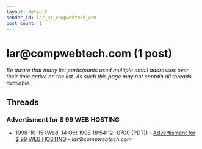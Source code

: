 ```yaml
---
layout: default
sender_id: lar_at_compwebtech_com
post_count: 1
---
```


# lar<span>@</span>compwebtech.com (1 post)

_Be aware that many list participants used multiple email addresses over their time active on the list. As such this page may not contain all threads available._

## Threads

### Advertisment for $ 99 WEB HOSTING
+ 1998-10-15 (Wed, 14 Oct 1998 18:54:12 -0700 (PDT)) - [Advertisment for $ 99 WEB HOSTING](/archive/1998/10/7ae2720913844859ffd4e53e8898f5eab453df5d050dfff5393e9eb99873c4d0) - _lar@compwebtech.com_

